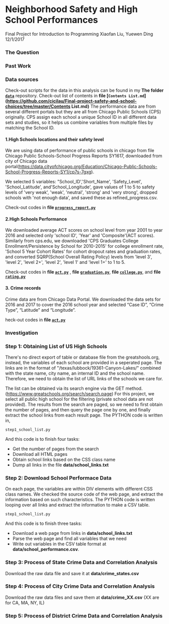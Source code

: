 # Neighborhood Safety and High School Performances
Final Project for Introduction to Programming 
Xiaofan Liu, Yuewen Ding
12/1/2017

### The Question


### Past Work

### Data sources
Check-out scripts for the data in this analysis can be found in my **The folder [`data`](https://github.com/cicilau/Final-project-safety-and-school-choices/tree/master/DATA)**  repository.
Check-out list of contents in  **file [`Contents List.md`](https://github.com/cicilau/Final-project-safety-and-school-choices/tree/master/Contents List.md)** 
The performance data are from several different portals but they are all from Chicago Public Schools (CPS) originally. CPS assign each school a unique School ID in all different data sets and studies, so it helps us combine variables from multiple files by matching the School ID.

#### 1.High Schools locations and their safety level
We are using data of performance of public schools in chicago from file Chicago Public Schools-School Progress Reports SY1617, downloaded from city of Chicago data portal(https://data.cityofchicago.org/Education/Chicago-Public-Schools-School-Progress-Reports-SY1/cp7s-7gxg). 

We selected 5 variables: "School_ID','Short_Name', 'Safety_Level', 'School_Latitude', and'School_Longitude', gave values of 1 to 5 to safety levels of 'very weak', 'weak', 'neutral', 'strong' and 'very strong', dropped schools with 'not enough data', and saved these as refined_progress.csv. 

Check-out codes in  **file [`progress_report.py`](https://github.com/cicilau/Final-project-safety-and-school-choices/tree/master/progress_report.py)** 

#### 2.High Schools Performance
We downloaded average ACT scores on school level from year 2001 to year 2016 and selected only 'school ID', 'Year' and 'Composite'(ACT scores). Similarly from cps.edu, we downloaded 'CPS Graduates College Enrollment/Persistence by School for 2010-2015' for college enrollment rate, 'School 5 Year Cohort Rates' for cohort dropout rates and graduation rates, and converted SQRP(School Overall Rating Policy) levels from 'level 3', 'level 2', 'level 2+', 'level 2', 'level 1' and 'level 1+' to 1 to 5. 

Check-out codes in  **file [`act.py`](https://github.com/cicilau/Final-project-safety-and-school-choices/tree/master/act.py)** , **file [`graduation.py`](https://github.com/cicilau/Final-project-safety-and-school-choices/tree/master/graduation.py)**, **file [`college.py`](https://github.com/cicilau/Final-project-safety-and-school-choices/tree/master/college.py)**, and  **file [`rating.py`](https://github.com/cicilau/Final-project-safety-and-school-choices/tree/master/rating.py)**

#### 3. Crime records
Crime data are from Chicago Data Portal. We downloaded the data sets for 2016 and 2017 to cover the 2016 school year and selected “Case ID”, “Crime Type”, “Latitude” and “Longitude”. 

heck-out codes in  **file [`act.py`](https://github.com/cicilau/Final-project-safety-and-school-choices/tree/master/DATA/progress_report.py)** 

### Investigation

### Step 1: Obtaining List of US High Schools

There's no direct export of table or database file from the greatshools.org, instead, the variables of each school are provided in a seperated page. The links are in the format of "/texas/lubbock/19361-Canyon-Lakes/" combined with the state name, city name, an internal ID and the school name. Therefore, we need to obtain the list of URL links of the schools we care for.

The list can be obtained via its search engine via the GET method. (https://www.greatschools.org/search/search.page) For this project, we select all public high school for the filtering (private school data are not provided). The results from the search are paged, so we need to first obtain the number of pages, and then query the page one by one, and finally extract the school links from each result page. The PYTHON code is written in,
```
step1_school_list.py
```
And this code is to finish four tasks:
* Get the number of pages from the search
* Download all HTML pages
* Obtain school links based on the CSS class name
* Dump all links in the file **data/school_links.txt**

### Step 2: Download School Performace Data

On each page, the variables are within DIV elements with different CSS class names. We checked the source code of the web page, and extract the information based on such characteristics. The PYTHON code is written looping over all links and extract the information to make a CSV table.
```
step1_school_list.py
```
And this code is to finish three tasks:
* Download a web page from links in **data/school_links.txt**
* Parse the web page and find all variables that we need
* Write out variables in the CSV table format at **data/school_performance.csv**.

### Step 3: Process of State Crime Data and Correlation Analysis

Download the raw data file and save it at **data/crime_states.csv**

### Step 4: Process of City Crime Data and Correlation Analysis

Download the raw data files and save them at **data/crime_XX.csv** (XX are for CA, MA, NY, IL)

### Step 5: Process of District Crime Data and Correlation Analysis
